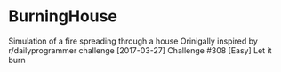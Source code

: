 # BurningHouse
Simulation of a fire spreading through a house
Orinigally inspired by r/dailyprogrammer challenge [2017-03-27] Challenge #308 [Easy] Let it burn
